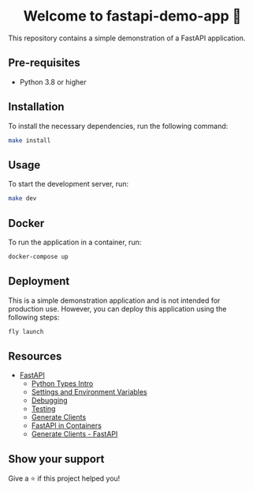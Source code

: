<h1 align="center">Welcome to fastapi-demo-app 👋</h1>
<p>
  This repository contains a simple demonstration of a FastAPI application.
</p>

## Pre-requisites

- Python 3.8 or higher

## Installation

To install the necessary dependencies, run the following command:

```sh
make install
```

## Usage

To start the development server, run:

```sh
make dev
```

## Docker

To run the application in a container, run:

```sh
docker-compose up
```

## Deployment

This is a simple demonstration application and is not intended for production use. However, you can deploy this application using the following steps:

```sh
fly launch
```

## Resources

- [FastAPI](https://fastapi.tiangolo.com/)
  - [Python Types Intro](https://fastapi.tiangolo.com/python-types/)
  - [Settings and Environment Variables](https://fastapi.tiangolo.com/advanced/settings/)
  - [Debugging](https://fastapi.tiangolo.com/tutorial/debugging/)
  - [Testing](https://fastapi.tiangolo.com/tutorial/testing/)
  - [Generate Clients](https://fastapi.tiangolo.com/advanced/generate-clients/)
  - [FastAPI in Containers](https://fastapi.tiangolo.com/deployment/docker/)
  - [Generate Clients - FastAPI](https://fastapi.tiangolo.com/advanced/generate-clients/)

## Show your support

Give a ⭐️ if this project helped you!
